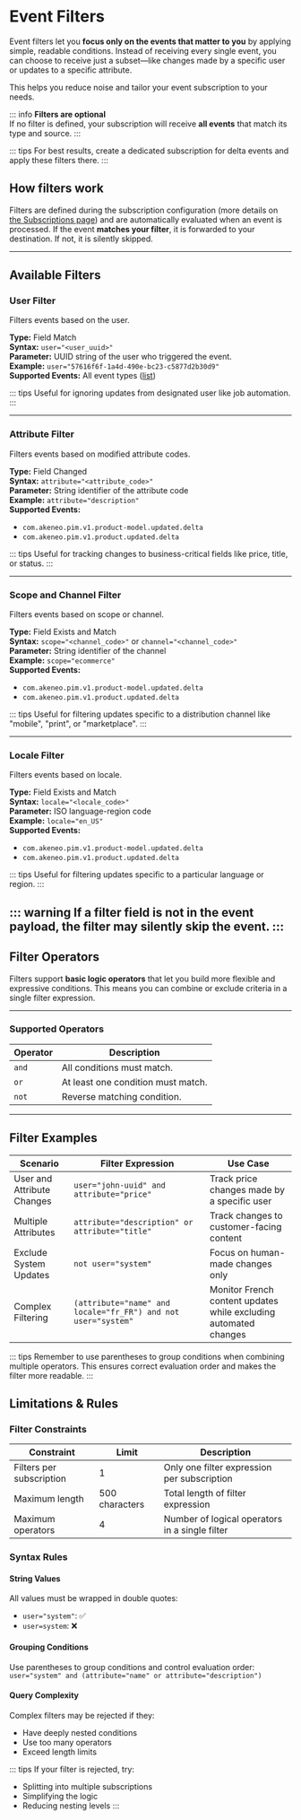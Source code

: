 # Event Filters

Event filters let you **focus only on the events that matter to you** by applying simple, readable conditions. Instead of receiving every single event, you can choose to receive just a subset—like changes made by a specific user or updates to a specific attribute.

This helps you reduce noise and tailor your event subscription to your needs.

::: info
**Filters are optional**  
If no filter is defined, your subscription will receive **all events** that match its type and source.
:::

::: tips
For best results, create a dedicated subscription for delta events and apply these filters there.
:::

## How filters work

Filters are defined during the subscription configuration (more details on [the Subscriptions page](/event-platform/concepts.html)) and are automatically evaluated when an event is processed. If the event **matches your filter**, it is forwarded to your destination. If not, it is silently skipped.

---

## Available Filters

### User Filter
Filters events based on the user.

**Type:** Field Match  
**Syntax:** `user="<user_uuid>"`  
**Parameter:** UUID string of the user who triggered the event.  
**Example:** `user="57616f6f-1a4d-490e-bc23-c5877d2b30d9"`  
**Supported Events:** All event types ([list](/event-platform/available-events.html))

::: tips
Useful for ignoring updates from designated user like job automation.
:::

---

### Attribute Filter
Filters events based on modified attribute codes.

**Type:** Field Changed  
**Syntax:** `attribute="<attribute_code>"`  
**Parameter:** String identifier of the attribute code  
**Example:** `attribute="description"`  
**Supported Events:**
- `com.akeneo.pim.v1.product-model.updated.delta`
- `com.akeneo.pim.v1.product.updated.delta`

::: tips
Useful for tracking changes to business-critical fields like price, title, or status.
:::

---

### Scope and Channel Filter
Filters events based on scope or channel.

**Type:** Field Exists and Match  
**Syntax:** `scope="<channel_code>"` or `channel="<channel_code>"`  
**Parameter:** String identifier of the channel  
**Example:** `scope="ecommerce"`  
**Supported Events:**
- `com.akeneo.pim.v1.product-model.updated.delta`
- `com.akeneo.pim.v1.product.updated.delta`

::: tips
Useful for filtering updates specific to a distribution channel like "mobile", "print", or "marketplace".
:::

---

### Locale Filter
Filters events based on locale.

**Type:** Field Exists and Match  
**Syntax:** `locale="<locale_code>"`  
**Parameter:** ISO language-region code  
**Example:** `locale="en_US"`  
**Supported Events:**
- `com.akeneo.pim.v1.product-model.updated.delta`
- `com.akeneo.pim.v1.product.updated.delta`

::: tips
Useful for filtering updates specific to a particular language or region.
:::

::: warning
If a filter field is not in the event payload, the filter may silently skip the event.
:::
---

## Filter Operators

Filters support **basic logic operators** that let you build more flexible and expressive conditions. This means you can combine or exclude criteria in a single filter expression.

---

### Supported Operators

| Operator | Description |
|----------|-------------|
| `and`    | All conditions must match. |
| `or`     | At least one condition must match. |
| `not`    | Reverse matching condition. |

---

## Filter Examples

| Scenario | Filter Expression | Use Case |
|----------|------------------|-----------|
| User and Attribute Changes | `user="john-uuid" and attribute="price"` | Track price changes made by a specific user |
| Multiple Attributes | `attribute="description" or attribute="title"` | Track changes to customer-facing content |
| Exclude System Updates | `not user="system"` | Focus on human-made changes only |
| Complex Filtering | `(attribute="name" and locale="fr_FR") and not user="system"` | Monitor French content updates while excluding automated changes |

::: tips
Remember to use parentheses to group conditions when combining multiple operators. This ensures correct evaluation order and makes the filter more readable.
:::

## Limitations & Rules

### Filter Constraints

| Constraint | Limit | Description |
|------------|-------|-------------|
| Filters per subscription | 1 | Only one filter expression per subscription |
| Maximum length | 500 characters | Total length of filter expression |
| Maximum operators | 4 | Number of logical operators in a single filter |

### Syntax Rules

#### String Values
All values must be wrapped in double quotes:
- `user="system"`: ✅
- `user=system`: ❌ 


#### Grouping Conditions
Use parentheses to group conditions and control evaluation order:
`user="system" and (attribute="name" or attribute="description")`

#### Query Complexity
Complex filters may be rejected if they:
- Have deeply nested conditions
- Use too many operators
- Exceed length limits

::: tips
If your filter is rejected, try:
- Splitting into multiple subscriptions
- Simplifying the logic
- Reducing nesting levels
:::
